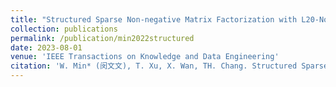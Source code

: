 ```yaml
---
title: "Structured Sparse Non-negative Matrix Factorization with L20-Norm"
collection: publications
permalink: /publication/min2022structured
date: 2023-08-01
venue: 'IEEE Transactions on Knowledge and Data Engineering'
citation: 'W. Min* (闵文文), T. Xu, X. Wan, TH. Chang. Structured Sparse Non-negative Matrix Factorization with L20-Norm. IEEE Transactions on Knowledge and Data Engineering, 35(8):8584-8595, 2023 (中国计算机学会推荐A刊)'
---
```

